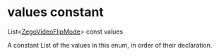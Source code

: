 


# values constant







List&lt;[ZegoVideoFlipMode](../../zego_uikit_prebuilt_live_audio_room/ZegoVideoFlipMode.md)> const values
  




<p>A constant List of the values in this enum, in order of their declaration.</p>










